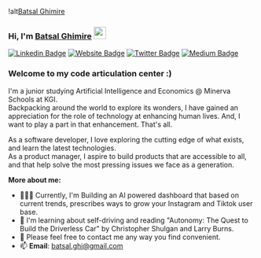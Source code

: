 !alt[Batsal Ghimire](https://vectr.com/tmp/gvGEgc66o/d3BqOOFQXD.svg?width=640.71&height=190.18&select=a7JbVYKPp,a1r7U3ueR&source=selection.svg)

### Hi, I'm <a href="https://batsal.me" target="_blank">Batsal Ghimire</a> <img src="https://media.giphy.com/media/hvRJCLFzcasrR4ia7z/giphy.gif" width="25px">

[![Linkedin Badge](https://img.shields.io/badge/-LinkedIn-0e76a8?style=flat-square&logo=Linkedin&logoColor=white)](https://linkedin.com/in/batsalghi)
[![Website Badge](https://img.shields.io/badge/Website-3b5998?style=flat-square&logo=google-chrome&logoColor=white)](https://batsal.me)
[![Twitter Badge](https://img.shields.io/badge/-Twitter-00acee?style=flat-square&logo=Twitter&logoColor=white)](https://twitter.com/iambatsal)
[![Medium Badge](https://img.shields.io/badge/medium-%2312100E.svg?&style=for-square&logo=medium&logoColor=white)](https://medium.com/@batsal.ghi)

### Welcome to my code articulation center :)

I'm a junior studying Artificial Intelligence and Economics @ Minerva Schools at KGI. 
<br/>
Backpacking around the world to explore its wonders, I have gained an appreciation for the role of technology at enhancing human lives. And, I want to play a part in that enhancement. That's all.

As a software developer, I love exploring the cutting edge of what exists, and learn the latest technologies.
<br/>
As a product manager, I aspire to build products that are accessible to all, and that help solve the most pressing issues we face as a generation.



**More about me:**

- 👨🏻‍💻 Currently, I'm Building an AI powered dashboard that based on current trends, prescribes ways to grow your Instagram and Tiktok user base.
- 🚀 I'm learning about self-driving and reading "Autonomy: The Quest to Build the Driverless Car" by Christopher Shulgan and Larry Burns.
- 💬 Please feel free to contact me any way you find convenient.
- 📫 **Email**: batsal.ghi@gmail.com
</br>


